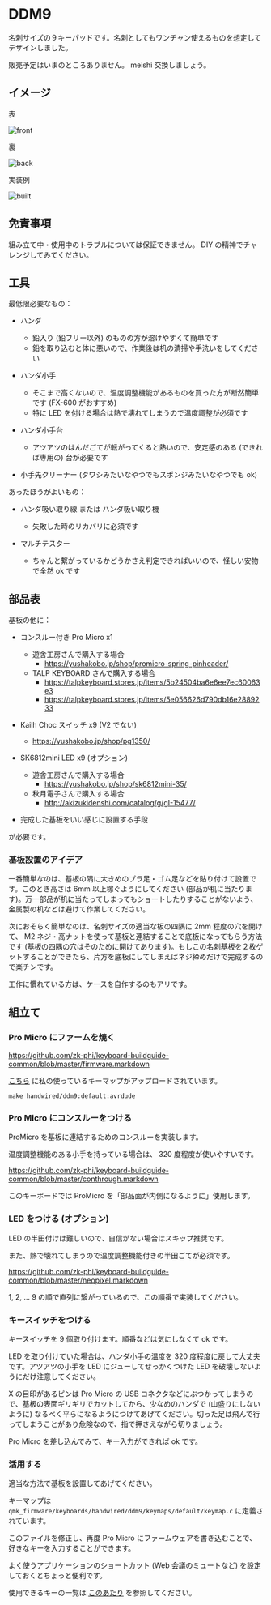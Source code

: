 # DDM9

名刺サイズの９キーパッドです。名刺としてもワンチャン使えるものを想定してデザインしました。

販売予定はいまのところありません。 meishi 交換しましょう。

## イメージ

表

![front](imgs/front.png)

裏

![back](imgs/back.png)

実装例

![built](imgs/built.jpeg)

## 免責事項

組み立て中・使用中のトラブルについては保証できません。 DIY の精神でチャレンジしてみてください。

## 工具

最低限必要なもの：

- ハンダ
  - 鉛入り (鉛フリー以外) のものの方が溶けやすくて簡単です
  - 鉛を取り込むと体に悪いので、作業後は机の清掃や手洗いをしてください

- ハンダ小手
  - そこまで高くないので、温度調整機能があるものを買った方が断然簡単です (FX-600 がおすすめ)
  - 特に LED を付ける場合は熱で壊れてしまうので温度調整が必須です

- ハンダ小手台
  - アツアツのはんだごてが転がってくると熱いので、安定感のある (できれば専用の) 台が必要です

- 小手先クリーナー (タワシみたいなやつでもスポンジみたいなやつでも ok)

あったほうがよいもの：

- ハンダ吸い取り線 または ハンダ吸い取り機
  - 失敗した時のリカバリに必須です

- マルチテスター
  - ちゃんと繋がっているかどうかさえ判定できればいいので、怪しい安物で全然 ok です

## 部品表

基板の他に：

- コンスルー付き Pro Micro x1
  - 遊舎工房さんで購入する場合
    - https://yushakobo.jp/shop/promicro-spring-pinheader/
  - TALP KEYBOARD さんで購入する場合
    - https://talpkeyboard.stores.jp/items/5b24504ba6e6ee7ec60063e3
    - https://talpkeyboard.stores.jp/items/5e056626d790db16e2889233

- Kailh Choc スイッチ x9 (V2 でない)
  - https://yushakobo.jp/shop/pg1350/

- SK6812mini LED x9 (オプション)
  - 遊舎工房さんで購入する場合
    - https://yushakobo.jp/shop/sk6812mini-35/
  - 秋月電子さんで購入する場合
    - http://akizukidenshi.com/catalog/g/gI-15477/

- 完成した基板をいい感じに設置する手段

が必要です。

### 基板設置のアイデア

一番簡単なのは、基板の隅に大きめのプラ足・ゴム足などを貼り付けて設置です。このとき高さは 6mm 以上稼ぐようにしてください (部品が机に当たります)。万一部品が机に当たってしまってもショートしたりすることがないよう、金属製の机などは避けて作業してください。

次におそらく簡単なのは、名刺サイズの適当な板の四隅に 2mm 程度の穴を開けて、 M2 ネジ・高ナットを使って基板と連結することで底板になってもらう方法です (基板の四隅の穴はそのために開けてあります)。もしこの名刺基板を２枚ゲットすることができたら、片方を底板にしてしまえばネジ締めだけで完成するので楽チンです。

工作に慣れている方は、ケースを自作するのもアリです。

## 組立て
### Pro Micro にファームを焼く

https://github.com/zk-phi/keyboard-buildguide-common/blob/master/firmware.markdown

[こちら](https://github.com/zk-phi/qmk_firmware) に私の使っているキーマップがアップロードされています。

```
make handwired/ddm9:default:avrdude
```

### Pro Micro にコンスルーをつける

ProMicro を基板に連結するためのコンスルーを実装します。

温度調整機能のある小手を持っている場合は、 320 度程度が使いやすいです。

https://github.com/zk-phi/keyboard-buildguide-common/blob/master/conthrough.markdown

このキーボードでは ProMicro を「部品面が内側になるように」使用します。

### LED をつける (オプション)

LED の半田付けは難しいので、自信がない場合はスキップ推奨です。

また、熱で壊れてしまうので温度調整機能付きの半田ごてが必須です。

https://github.com/zk-phi/keyboard-buildguide-common/blob/master/neopixel.markdown

1, 2, ... 9 の順で直列に繋がっているので、この順番で実装してください。

### キースイッチをつける

キースイッチを 9 個取り付けます。順番などは気にしなくて ok です。

LED を取り付けていた場合は、ハンダ小手の温度を 320 度程度に戻して大丈夫です。アツアツの小手を LED にジューしてせっかくつけた LED を破壊しないようにだけ注意してください。

X の目印があるピンは Pro Micro の USB コネクタなどにぶつかってしまうので、基板の表面ギリギリでカットしてから、少なめのハンダで (山盛りにしないように) なるべく平らになるようにつけてあげてください。切った足は飛んで行ってしまうことがあり危険なので、指で押さえながら切りましょう。

Pro Micro を差し込んでみて、キー入力ができれば ok です。

### 活用する

適当な方法で基板を設置してあげてください。

キーマップは `qmk_firmware/keyboards/handwired/ddm9/keymaps/default/keymap.c` に定義されています。

このファイルを修正し、再度 Pro Micro にファームウェアを書き込むことで、好きなキーを入力することができます。

よく使うアプリケーションのショートカット (Web 会議のミュートなど) を設定しておくとちょっと便利です。

使用できるキーの一覧は [このあたり](https://docs.qmk.fm/#/ja/keycodes) を参照してください。
